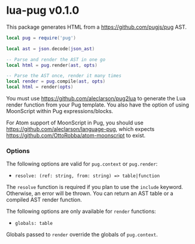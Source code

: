 # lua-pug v0.1.0

This package generates HTML from a https://github.com/pugjs/pug AST.

```lua
local pug = require('pug')

local ast = json.decode(json_ast)

-- Parse and render the AST in one go
local html = pug.render(ast, opts)

-- Parse the AST once, render it many times
local render = pug.compile(ast, opts)
local html = render(opts)
```

You must use https://github.com/aleclarson/pug2lua to generate the
Lua render function from your Pug template. You also have the option
of using MoonScript within Pug expressions/blocks.

For Atom support of MoonScript in Pug, you should use https://github.com/aleclarson/language-pug,
which expects https://github.com/OttoRobba/atom-moonscript to exist.

### Options

The following options are valid for `pug.context` or `pug.render`:

- `resolve: (ref: string, from: string) => table|function`

The `resolve` function is required if you plan to use the `include`
keyword. Otherwise, an error will be thrown. You can return an AST
table or a compiled AST render function.

The following options are only available for `render` functions:

- `globals: table`

Globals passed to `render` override the globals of `pug.context`.
